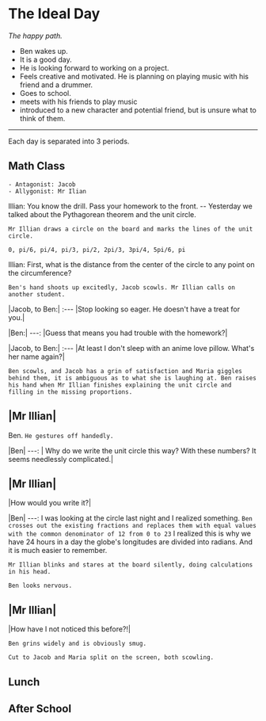 # The Ideal Day

*The happy path.*

- Ben wakes up.
- It is a good day.
- He is looking forward to working on a project.
- Feels creative and motivated. He is planning on playing music with his friend and a drummer.
- Goes to school.
- meets with his friends to play music
- introduced to a new character and potential friend, but is unsure what to think of them. 

---

Each day is separated into 3 periods. 

## Math Class

    - Antagonist: Jacob
    - Allygonist: Mr Ilian

Illian: You know the drill. Pass your homework to the front. -- Yesterday we talked about the Pythagorean theorem and the unit circle.

```
Mr Illian draws a circle on the board and marks the lines of the unit circle. 

0, pi/6, pi/4, pi/3, pi/2, 2pi/3, 3pi/4, 5pi/6, pi
```

Illian: First, what is the distance from the center of the circle to any point on the circumference?

```
Ben's hand shoots up excitedly, Jacob scowls. Mr Illian calls on another student.
```

|Jacob, to Ben:|
:---
|Stop looking so eager. He doesn't have a treat for you.|

|Ben:|
---:
|Guess that means you had trouble with the homework?|

|Jacob, to Ben:|
:---
|At least I don't sleep with an anime love pillow. What's her name again?|

```
Ben scowls, and Jacob has a grin of satisfaction and Maria giggles behind them, it is ambiguous as to what she is laughing at. Ben raises his hand when Mr Illian finishes explaining the unit circle and filling in the missing proportions.
```

|Mr Illian|
---
Ben. `He gestures off handedly.`

|Ben|
---:
|  Why do we write the unit circle this way?
  With these numbers?
  It seems needlessly complicated.|

|Mr Illian|
---
|How would you write it?|

|Ben|
---:
I was looking at the circle last night and I realized something. 
`Ben crosses out the existing fractions and replaces them with equal values with the common denominator of 12 from 0 to 23`
I realized this is why we have 24 hours in a day
the globe's longitudes are divided into radians.
And it is much easier to remember.

```
Mr Illian blinks and stares at the board silently, doing calculations in his head.

Ben looks nervous.
```

|Mr Illian|
---
|How have I not noticed this before?!|

```
Ben grins widely and is obviously smug.

Cut to Jacob and Maria split on the screen, both scowling.
```

## Lunch



## After School








